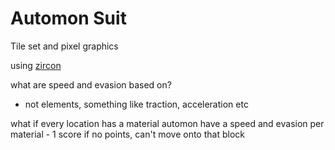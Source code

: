 # Automon Suit

Tile set and pixel graphics

using [zircon](https://github.com/Hexworks/zircon/)

what are speed and evasion based on?
- not elements, something like traction, acceleration etc


what if every location has a material
automon have a speed and evasion per material - 1 score
if no points, can't move onto that block